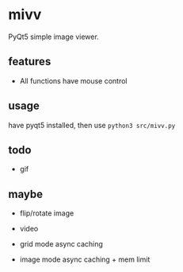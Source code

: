 # mivv

PyQt5 simple image viewer.

## features

* All functions have mouse control

## usage

have pyqt5 installed, then use `python3 src/mivv.py`

## todo

* gif

## maybe

* flip/rotate image

* video

* grid mode async caching

* image mode async caching + mem limit

